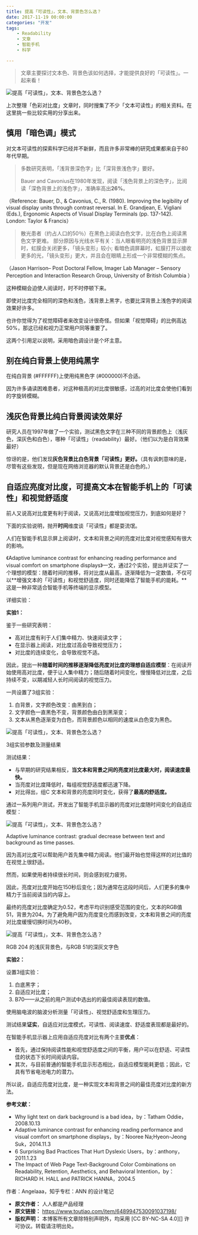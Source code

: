 ```yaml
---
title: 提高「可读性」，文本、背景色怎么选？
date: 2017-11-19 00:00:00
categories: "开发"
tags:
	- Readability
	- 文章
	- 智能手机
	- 科学

---
```


> 文章主要探讨文本色、背景色该如何选择，才能提供良好的「可读性」。一起来看！

![提高「可读性」，文本、背景色怎么选？][AUZJ-63ER-V6RU.jpg]

上次整理「色彩对比度」文章时，同时搜集了不少「文本可读性」的相关资料。在这里挑一些比较实用的分享出来。

## **慎用「暗色调」模式** ##

对文本可读性的探索科学已经并不新鲜，而且许多非常棒的研究成果都来自于80年代早期。

> 多数研究表明，「浅背景深色字」比「深背景浅色字」要好。
> 
> Bauer and Cavonius在1980年发现，阅读「浅色背景上的深色字」，比阅读「深色背景上的浅色字」，准确率高出**26%**。

（Reference: Bauer, D., & Cavonius, C., R. (1980). Improving the legibility of visual display units through contrast reversal. In E. Grandjean, E. Vigliani (Eds.), Ergonomic Aspects of Visual Display Terminals (pp. 137-142). London: Taylor & Francis）

> 散光患者（约占人口的50％）在黑色上阅读白色文字，比在白色上阅读黑色文字更难。 部分原因与光线水平有关：当人眼看明亮的浅色背景显示屏时，虹膜会关闭更多，「镜头变形」较小; 看暗色调屏幕时，虹膜打开以接收更多的光，「镜头变形」更大，并且会在眼睛上形成一个非常模糊的焦点。

（Jason Harrison– Post Doctoral Fellow, Imager Lab Manager – Sensory Perception and Interaction Research Group, University of British Columbia ）

这种模糊会迫使人阅读时，时不时停顿下来。

即使对比度完全相同的深色和浅色，浅背景上黑字，也要比深背景上浅色字的阅读效果好许多。

也许你觉得为了视觉障碍者来改变设计很奇怪。但如果「视觉障碍」的比例高达50%，那这已经和视力正常用户同等重要了。

这两个引用足以说明，采用暗色调设计是个坏主意。

## **别在纯白背景上使用纯黑字** ##

在纯白背景 (\#FFFFFF)上使用纯黑色字 (\#000000)不合适。

因为许多诵读困难患者，对这种极高的对比度很敏感，过高的对比度会使他们看到的字旋转模糊。

## **浅灰色背景比纯白背景阅读效果好** ##

研究人员在1997年做了一个实验，测试黑色文字在三种不同的背景颜色上（浅灰色，深灰色和白色），哪种「可读性」（readability）最好。（他们以为是白背效果最好）

惊讶的是，他们发现**灰色背景比白色背景「可读性」更好。**（具有讽刺意味的是，尽管有这些发现，但是现在网络浏览器的默认背景还是白色的。）

## **自适应亮度对比度，可提高文本在智能手机上的「可读性」和视觉舒适度** ##

前人又说高对比度更有利于阅读，又说高对比度增加视觉压力，到底如何是好？

下面的实验说明，抛开**时间**维度谈「可读性」都是耍流氓。

人们在智能手机显示屏上阅读时，文本和背景之间的亮度对比度对视觉感知有很大的影响。

《Adaptive luminance contrast for enhancing reading performance and visual comfort on smartphone displays》一文，通过2个实验，提出并证实了一个理想的模型：随着时间的推移，将对比度从最高，逐渐降低为一定数值，不仅可以**增强文本的「可读性」和视觉舒适度，同时还能降低了智能手机的能耗。**这是一种非常适合智能手机等终端的显示模型。

详细实验：

**实验1：**

鉴于一些研究表明：

 *  高对比度有利于人们集中精力、快速阅读文字；
 *  在显示器上阅读，对比度过高会导致视觉压力；
 *  对比度的连续变化，会导致视觉不适。

因此，提出一种**随着时间的推移逐渐降低亮度对比度的理想自适应模型**：在阅读开始使用高对比度，便于让人集中精力；随后随着时间变化，慢慢降低对比度，之后持续不变，以期减轻人长时间阅读的视觉压力。

一共设置了3组实验：

1.  白背景，文字颜色改变：由黑到白；
2.  文字颜色一直黑色不变，背景颜色由白到黑渐变；
3.  文本从黑色逐渐变为白色，而背景颜色以相同的速度从白色变为黑色。

![提高「可读性」，文本、背景色怎么选？][FEUQ-R33I-UNBB.jpg]

3组实验参数及测量结果

测试结果：

 *  与早期的研究结果相反，**当文本和背景之间的亮度对比度最大时，阅读速度最快。**
 *  当亮度对比度降低时，每组视觉舒适度都迅速下降。
 *  对比得出，组C 文本和背景的亮度同时变化，获得了**最高的舒适度。**

通过一系列用户测试，开发出了智能手机显示器的亮度对比度随时间变化的自适应模型：

![提高「可读性」，文本、背景色怎么选？][7RAJ-7BJE-ZUI2.jpg]

Adaptive luminance contrast: gradual decrease between text and background as time passes.

因为高对比度可以帮助用户首先集中精力阅读。他们最开始也觉得这样的对比值的在视觉上很舒适。

然而，如果使用者持续很长时间，则会感到视力疲劳。

因此，亮度对比度开始在150秒后变化；因为通常在这段时间后，人们更多的集中精力于当前阅读当的内容上。

最终的亮度对比度确定为0.52，考虑平均识别感受范围的变化，文本的RGB值 51，背景为204。为了避免用户因为亮度变化而感到改变，文本和背景之间的亮度对比度缓慢切换时间为40秒。

![提高「可读性」，文本、背景色怎么选？][EIRZ-6F3I-NUJF.jpg]

RGB 204 的浅灰背景色，与RGB 51的深灰文字色

**实验2：**

设置3组实验：

1.  白底黑字；
2.  自适应对比度；
3.  B70——从之前的用户测试中选出的的最佳阅读表现的数值。

使用脑电波的脑波分析测量「可读性」、视觉舒适度和生理压力。

测试结果**证实**，自适应对比度模式，可读性、阅读速度、舒适度表现都是最好的。

在智能手机显示器上应用自适应亮度对比有两个主要**优点**：

 *  首先，通过保持阅读性能和视觉舒适度之间的平衡，用户可以在舒适、可读性佳的状态下长时间阅读内容。
 *  其次，与目前普通的智能手机显示形态相比，自适应模型能耗更低；因此，它具有节省电池电力的潜力。

所以说，自适应亮度对比度，是一种实现文本和背景之间的最佳亮度对比度的新方法。

**参考文献：**

 *  Why light text on dark background is a bad idea，by：Tatham Oddie，2008.10.13
 *  Adaptive luminance contrast for enhancing reading performance and visual comfort on smartphone displays，by：Nooree Na;Hyeon-Jeong Suk，2014.11.3
 *  6 Surprising Bad Practices That Hurt Dyslexic Users，by：anthony，2011.1.23
 *  The Impact of Web Page Text-Background Color Combinations on Readability, Retention, Aesthetics, and Behavioral Intention，by：RICHARD H. HALL and PATRICK HANNA，2004.5

作者：Angelaaa，知乎专栏：ANN 的设计笔记


[AUZJ-63ER-V6RU.jpg]: /pro/os/crawler/AUZJ-63ER-V6RU.jpg
[FEUQ-R33I-UNBB.jpg]: /pro/os/crawler/FEUQ-R33I-UNBB.jpg
[7RAJ-7BJE-ZUI2.jpg]: /pro/os/crawler/7RAJ-7BJE-ZUI2.jpg
[EIRZ-6F3I-NUJF.jpg]: /pro/os/crawler/EIRZ-6F3I-NUJF.jpg
 *  **原文作者：** 人人都是产品经理
 *  **原文链接：** https://www.toutiao.com/item/6489947530091037198/
 *  **版权声明：** 本博客所有文章除特别声明外，均采用 [CC BY-NC-SA 4.0][] 许可协议。转载请注明出处。